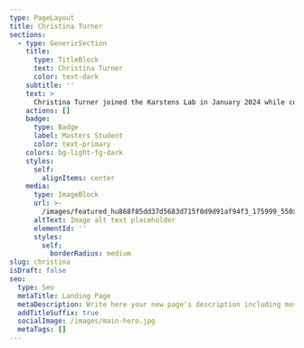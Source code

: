 ```yaml
---
type: PageLayout
title: Christina Turner
sections:
  - type: GenericSection
    title:
      type: TitleBlock
      text: Christina Turner
      color: text-dark
    subtitle: ''
    text: >
      Christina Turner joined the Karstens Lab in January 2024 while completing her PhD in computational biology at OHSU. While assisting with completing a wide array of projects in the Karstens Lab, her main focus is on reproducibility, including R coding for data analysis and creating publication-ready figures.
    actions: []
    badge:
      type: Badge
      label: Masters Student
      color: text-primary
    colors: bg-light-fg-dark
    styles:
      self:
        alignItems: center
    media:
      type: ImageBlock
      url: >-
        /images/featured_hu868f85dd37d5683d715f0d9d91af94f3_175999_550x0_resize_q90_lanczos_3.png
      altText: Image alt text placeholder
      elementId: ''
      styles:
        self:
          borderRadius: medium
slug: christina
isDraft: false
seo:
  type: Seo
  metaTitle: Landing Page
  metaDescription: Write here your new page's description including most relevant keywords.
  addTitleSuffix: true
  socialImage: /images/main-hero.jpg
  metaTags: []
---
```

